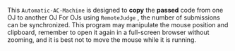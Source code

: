 This ``Automatic-AC-Machine`` is designed to **copy** the **passed** code from one OJ to another OJ For OJs using ``RemoteJudge`` , the number of submissions can be synchronized.
This program may manipulate the mouse position and clipboard, remember to open it again in a full-screen browser without zooming, and it is best not to move the mouse while it is running.
